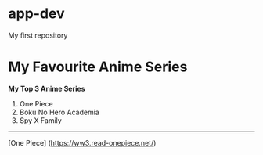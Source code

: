 # app-dev
My first repository
# My Favourite Anime Series
**My Top 3 Anime Series**
1. One Piece
2. Boku No Hero Academia
3. Spy X Family
---
[One Piece] (https://ww3.read-onepiece.net/)

